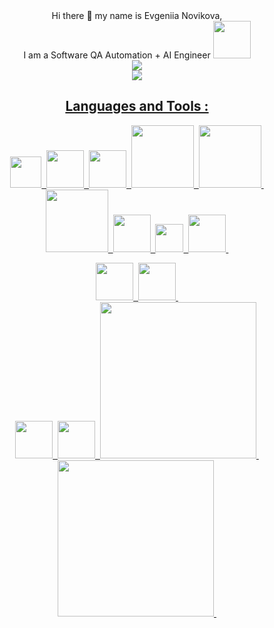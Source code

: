 <div align="center">Hi there 👋 my name is Evgeniia Novikova, <br> I am a Software QA Automation + AI Engineer <img src="https://media0.giphy.com/media/v1.Y2lkPTc5MGI3NjExajRteWEzY2cyY3JyY3JrOW03Z29temNhazA4NGlsMXlsbmptMnVzMiZlcD12MV9pbnRlcm5hbF9naWZfYnlfaWQmY3Q9cw/fGmmfwQtCyHvwzhlyj/giphy.gif" width="60"><br>
<a href='https://www.linkedin.com/in/novikova-evgeniia/'>
  <img src='https://upload.wikimedia.org/wikipedia/commons/0/01/LinkedIn_Logo.svg'
</a><br>
  <img src='https://miro.medium.com/v2/resize:fit:700/1*V7lmKNExHMHi0y87wVJoPg.jpeg'
</div>


  

## Languages and Tools :
<img src="https://upload.wikimedia.org/wikipedia/commons/thumb/c/c3/Python-logo-notext.svg/800px-Python-logo-notext.svg.png" width='50'>&nbsp;
<img src="https://static.vecteezy.com/system/resources/previews/027/127/463/non_2x/javascript-logo-javascript-icon-transparent-free-png.png" width='60'>&nbsp;
<img src="https://upload.wikimedia.org/wikipedia/commons/thumb/6/61/HTML5_logo_and_wordmark.svg/1024px-HTML5_logo_and_wordmark.svg.png" width='60'>&nbsp;
<img src='https://upload.wikimedia.org/wikipedia/commons/8/87/Sql_data_base_with_logo.png' width='100'>&nbsp;
<img src='https://upload.wikimedia.org/wikipedia/commons/0/0a/MySQL_textlogo.svg' width='100'>&nbsp;
<img src='https://media.licdn.com/dms/image/v2/D4D12AQEc4YLRNTSGrw/article-cover_image-shrink_600_2000/article-cover_image-shrink_600_2000/0/1689011619106?e=2147483647&v=beta&t=gvuz_3wbeN0tFJ0rmk_3zaHWR3oPe0H3dSCxngu8kNM' width='100'>&nbsp;
<img src='https://cdn.iconscout.com/icon/free/png-256/free-xml-file-icon-download-in-svg-png-gif-formats--document-doc-pack-files-folders-icons-1950399.png?f=webp&w=256' width='60'>&nbsp;
<img src="https://upload.wikimedia.org/wikipedia/commons/thumb/3/3d/CSS.3.svg/428px-CSS.3.svg.png?20160504153216" width='45'>&nbsp;
<img src="https://cdn-icons-png.flaticon.com/512/136/136443.png" width='60'>&nbsp;<br>

<img src="https://www.ambient-it.net/wp-content/uploads/2019/07/Logo-Selenium-200x175.jpg" width='60'>&nbsp;
<img src="https://static-00.iconduck.com/assets.00/postman-icon-2048x2048-dsydvxav.png" width='60'>&nbsp;<br>
<img src="https://static-00.iconduck.com/assets.00/swagger-icon-2048x2048-563qbzey.png" width='60'>&nbsp;
<img src="https://www.jose-aguilar.com/blog/wp-content/uploads/2015/09/gtmetrix.png" width='60'>&nbsp;
<img src="https://madeinmedia.es/blog/wp-content/uploads/2020/10/GOOGLE-LIGHTHOUSE-e1603877617447.jpg" width='250'>&nbsp;
<img src="https://browserstack.wpenginepowered.com/wp-content/themes/browserstack/img/bstack-logo-global.svg" width='250'>&nbsp;
